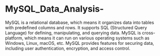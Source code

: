 # MySQL_Data_Analysis-
MySQL is a relational database, which means it organizes data into tables with predefined columns and rows. 
It supports SQL (Structured Query Language) for defining, manipulating, and querying data.
MySQL is cross-platform, which means it can run on various operating systems such as Windows, Linux, macOS, etc.
MySQL provides features for securing data, including user authentication, encryption, and access control.
